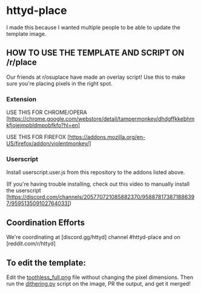 # httyd-place

I made this because I wanted multiple people to be able to update the template image.

## HOW TO USE THE TEMPLATE AND SCRIPT ON /r/place
Our friends at r/osuplace have made an overlay script! Use this to make sure you're placing pixels in the right spot.

### Extension

USE THIS FOR CHROME/OPERA
[https://chrome.google.com/webstore/detail/tampermonkey/dhdgffkkebhmkfjojejmpbldmpobfkfo?hl=en]

USE THIS FOR FIREFOX
[https://addons.mozilla.org/en-US/firefox/addon/violentmonkey/]

### Userscript

Install userscript.user.js from this repository to the addons listed above.

(If you're having trouble installing, check out this video to manually install the userscript [https://discord.com/channels/205770721085882370/958878173871886397/959513509102764033])

## Coordination Efforts

We're coordinating at [discord.gg/httyd] channel #httyd-place and on [reddit.com/r/httyd]

## To edit the template:

Edit the [toothless_full.png](blob/main/toothless_full.png) file without changing the pixel dimensions. Then run the [dithering.py](blob/main/dithering.py) script on the image, PR the output, and get it merged!

